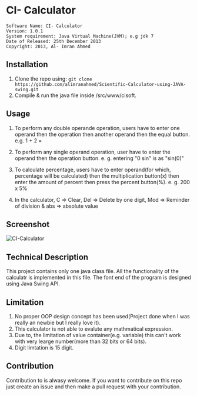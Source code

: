# CI- Calculator

	Software Name: CI- Calculator
	Version: 1.0.1
	System requirement: Java Virtual Machine(JVM); e.g jdk 7
	Date of Released: 25th December 2013
	Copyright: 2013, Al- Imran Ahmed

## Installation 
1. Clone the repo using: `git clone https://github.com/alimranahmed/Scientific-Calculator-using-JAVA-swing.git`
2. Compile & run the java file inside /src/www/cisoft. 

## Usage
1. To perform any double operande operation, users have to enter one operand then the operation then another operand then the equal button.
	e.g. 1 + 2 =

2. To perform any single operand operation, user have to enter the operand then the operation button.
	e. g. entering  "0 sin"  is as "sin(0)"

3. To calculate percentage, users have to enter operand(for which, percentage will be calculated) then the multiplication button(x) then enter the amount of percent then press the percent button(%).
	e. g. 200 x 5%

4. In the calculator, C => Clear, Del => Delete by one digit, Mod => Reminder of division & abs => absolute value

## Screenshot
![CI-Calculator](https://raw.githubusercontent.com/alimranahmed/Scientific-Calculator-using-JAVA-swing/master/screenshot.png)

## Technical Description
This project contains only one java class file. All the functionality of the calculatr is implemented in this file. The font end of the program is designed using Java Swing API.

## Limitation

1. No proper OOP design concept has been used(Project done when I was really an newbie but I really love it).
2. This calculator is not able to evalute any mathmatical expression.
3. Due to, the limitation of value container(e.g. variable) this can't work with very learge number(more than 32 bits or 64 bits).
4. Digit limtation is 15 digit.

## Contribution
Contribution to is alwasy welcome. If you want to contribute on this repo just create an issue and then make a pull request with your contribution.
